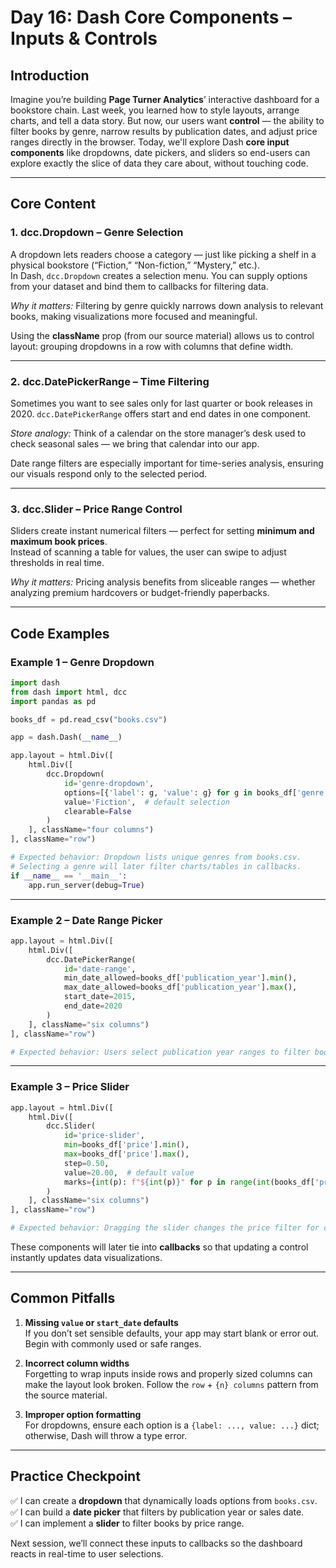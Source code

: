 # Day 16: Dash Core Components – Inputs & Controls

## Introduction
Imagine you’re building **Page Turner Analytics**’ interactive dashboard for a bookstore chain. Last week, you learned how to style layouts, arrange charts, and tell a data story. But now, our users want **control** — the ability to filter books by genre, narrow results by publication dates, and adjust price ranges directly in the browser. Today, we'll explore Dash **core input components** like dropdowns, date pickers, and sliders so end-users can explore exactly the slice of data they care about, without touching code.

---

## Core Content

### 1. dcc.Dropdown – Genre Selection
A dropdown lets readers choose a category — just like picking a shelf in a physical bookstore (“Fiction,” “Non-fiction,” “Mystery,” etc.).  
In Dash, `dcc.Dropdown` creates a selection menu. You can supply options from your dataset and bind them to callbacks for filtering data.

*Why it matters:* Filtering by genre quickly narrows down analysis to relevant books, making visualizations more focused and meaningful.

Using the **className** prop (from our source material) allows us to control layout: grouping dropdowns in a row with columns that define width.

---

### 2. dcc.DatePickerRange – Time Filtering
Sometimes you want to see sales only for last quarter or book releases in 2020. `dcc.DatePickerRange` offers start and end dates in one component.

*Store analogy:* Think of a calendar on the store manager’s desk used to check seasonal sales — we bring that calendar into our app.

Date range filters are especially important for time-series analysis, ensuring our visuals respond only to the selected period.

---

### 3. dcc.Slider – Price Range Control
Sliders create instant numerical filters — perfect for setting **minimum and maximum book prices**.  
Instead of scanning a table for values, the user can swipe to adjust thresholds in real time.

*Why it matters:* Pricing analysis benefits from sliceable ranges — whether analyzing premium hardcovers or budget-friendly paperbacks.

---

## Code Examples

### Example 1 – Genre Dropdown
```python
import dash
from dash import html, dcc
import pandas as pd

books_df = pd.read_csv("books.csv")

app = dash.Dash(__name__)

app.layout = html.Div([
    html.Div([
        dcc.Dropdown(
            id='genre-dropdown',
            options=[{'label': g, 'value': g} for g in books_df['genre'].unique()],
            value='Fiction',  # default selection
            clearable=False
        )
    ], className="four columns")
], className="row")

# Expected behavior: Dropdown lists unique genres from books.csv.
# Selecting a genre will later filter charts/tables in callbacks.
if __name__ == '__main__':
    app.run_server(debug=True)
```

---

### Example 2 – Date Range Picker
```python
app.layout = html.Div([
    html.Div([
        dcc.DatePickerRange(
            id='date-range',
            min_date_allowed=books_df['publication_year'].min(),
            max_date_allowed=books_df['publication_year'].max(),
            start_date=2015,
            end_date=2020
        )
    ], className="six columns")
], className="row")

# Expected behavior: Users select publication year ranges to filter books released in that period.
```

---

### Example 3 – Price Slider
```python
app.layout = html.Div([
    html.Div([
        dcc.Slider(
            id='price-slider',
            min=books_df['price'].min(),
            max=books_df['price'].max(),
            step=0.50,
            value=20.00,  # default value
            marks={int(p): f"${int(p)}" for p in range(int(books_df['price'].min()), int(books_df['price'].max())+1, 5)}
        )
    ], className="six columns")
], className="row")

# Expected behavior: Dragging the slider changes the price filter for charts/tables.
```

These components will later tie into **callbacks** so that updating a control instantly updates data visualizations.

---

## Common Pitfalls

1. **Missing `value` or `start_date` defaults**  
   If you don’t set sensible defaults, your app may start blank or error out. Begin with commonly used or safe ranges.

2. **Incorrect column widths**  
   Forgetting to wrap inputs inside rows and properly sized columns can make the layout look broken. Follow the `row` + `{n} columns` pattern from the source material.

3. **Improper option formatting**  
   For dropdowns, ensure each option is a `{label: ..., value: ...}` dict; otherwise, Dash will throw a type error.

---

## Practice Checkpoint

✅ I can create a **dropdown** that dynamically loads options from `books.csv`.  
✅ I can build a **date picker** that filters by publication year or sales date.  
✅ I can implement a **slider** to filter books by price range.

Next session, we’ll connect these inputs to callbacks so the dashboard reacts in real-time to user selections.